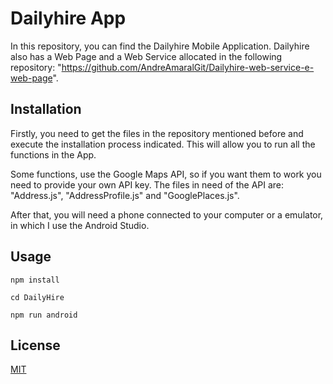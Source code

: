 # Dailyhire App

In this repository, you can find the Dailyhire Mobile Application. Dailyhire also has a Web Page and a Web Service allocated in the following repository: "https://github.com/AndreAmaralGit/Dailyhire-web-service-e-web-page". 

## Installation

Firstly, you need to get the files in the repository mentioned before and execute the installation process indicated. This will allow you to run all the functions in the App.

Some functions, use the Google Maps API, so if you want them to work you need to provide your own API key. The files in need of the API are: "Address.js", "AddressProfile.js" and "GooglePlaces.js".

After that, you will need a phone connected to your computer or a emulator, in which I use the Android Studio.

## Usage

```console
npm install

cd DailyHire

npm run android
```

## License
[MIT](https://choosealicense.com/licenses/mit/)
